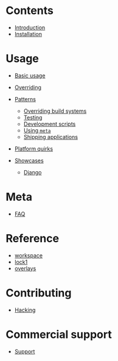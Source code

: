 # Contents

- [Introduction](./introduction.md)
- [Installation](./install.md)

# Usage

- [Basic usage](./usage/hello-world.md)

- [Overriding](./overriding/index.md)

- [Patterns]()
  - [Overriding build systems](./patterns/overriding-build-systems.md)
  - [Testing](./patterns/testing.md)
  - [Development scripts](./patterns/scripts.md)
  - [Using `meta`](./patterns/meta.md)
  - [Shipping applications](./patterns/applications.md)

- [Platform quirks](./platform-quirks.md)

- [Showcases]()
  - [Django](./showcases/django.md)

# Meta

- [FAQ](./FAQ.md)

# Reference

- [workspace](./lib/workspace.md)
- [lock1](./lib/lock1.md)
- [overlays](./lib/overlays.md)

# Contributing

- [Hacking](./HACKING.md)

# Commercial support

- [Support](./support.md)

